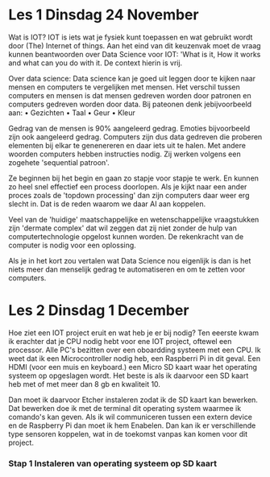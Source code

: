 # Les 1 Dinsdag 24 November
Wat is IOT? IOT is iets wat je fysiek kunt toepassen en wat gebruikt wordt door (The) Internet of things. 
Aan het eind van dit keuzenvak moet de vraag kunnen beantwoorden over Data Science voor IOT: 'What is it, How it works and what can you do with it. De context hierin is vrij. 

Over data science: 
Data science kan je goed uit leggen door te kijken naar mensen en computers te vergelijken met mensen.
Het verschil tussen computers en mensen is dat mensen gedreven worden door patronen en computers gedreven worden door data. Bij pateonen denk jebijvoorbeeld aan:
    • Gezichten
    • Taal
    • Geur
    • Kleur

Gedrag van de mensen is 90% aangeleerd gedrag. Emoties bijvoorbeeld zijn ook aangeleerd gedrag. Computers zijn dus data gedreven die proberen elementen bij elkar te genenereren en daar iets uit te halen. Met andere woorden computers hebben instructies nodig. Zij werken volgens een zogehete 'sequential patroon'. 

Ze beginnen bij het begin en gaan zo stapje voor stapje te werk. En kunnen zo heel snel effectief een process doorlopen. Als je kijkt naar een ander proces zoals de 'topdown processing' dan zijn computers daar weer erg slecht in. Dat is de reden waarom we daar AI aan koppelen.

Veel van de 'huidige' maatschappelijke en wetenschappelijke vraagstukken zijn 'dermate complex' dat wil zeggen dat zij niet zonder de hulp van computertechnologie opgelost kunnen worden. De rekenkracht van de computer is nodig voor een oplossing. 

Als je in het kort zou vertalen wat Data Science nou eigenlijk is dan is het niets meer dan menselijk gedrag te automatiseren en om te zetten voor computers.

# Les 2 Dinsdag 1 December
Hoe ziet een IOT project eruit en wat heb je er bij nodig? Ten eeerste kwam ik erachter dat je CPU nodig hebt voor ene IOT project, oftewel een processor. Alle PC's bezitten over een oboardding systeem met een CPU. Ik weet dat ik een Microcontroller nodig heb, een Raspberri Pi in dit geval. Een HDMI (voor een muis en keyboard.) een Micro SD kaart waar het operating systeem op opgeslagen wordt. Het beste is als ik daarvoor een SD kaart heb met of met meer dan 8 gb en kwaliteit 10. 

Dan moet ik daarvoor Etcher instaleren zodat ik de SD kaart kan bewerken. Dat bewerken doe ik met de terminal dit operating system waarmee ik comando's kan geven. Als ik wil communiceren tussen een extern device en de Raspberry Pi dan moet ik hem Enabelen. Dan kan ik er verschillende type sensoren koppelen, wat in de toekomst vanpas kan komen voor dit project. 

### Stap 1 Instaleren van operating systeem op SD kaart 



